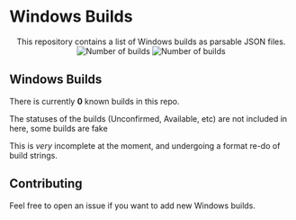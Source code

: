 # Windows Builds

<p align="center">
    This repository contains a list of Windows builds as parsable JSON files.
    <br>
    <img alt="Number of builds" src="https://img.shields.io/badge/builds%20(just%20builds)-0-blue">
    <img alt="Number of builds" src="https://img.shields.io/badge/builds%20(total%20(SKUs,%20languages,%20etc))-0-brightgreen">
    <br>
</p>

## Windows Builds

There is currently **0** known builds in this repo.

The statuses of the builds (Unconfirmed, Available, etc) are not included in here, some builds are fake

This is *very* incomplete at the moment, and undergoing a format re-do of build strings.

## Contributing

Feel free to open an issue if you want to add new Windows builds.
